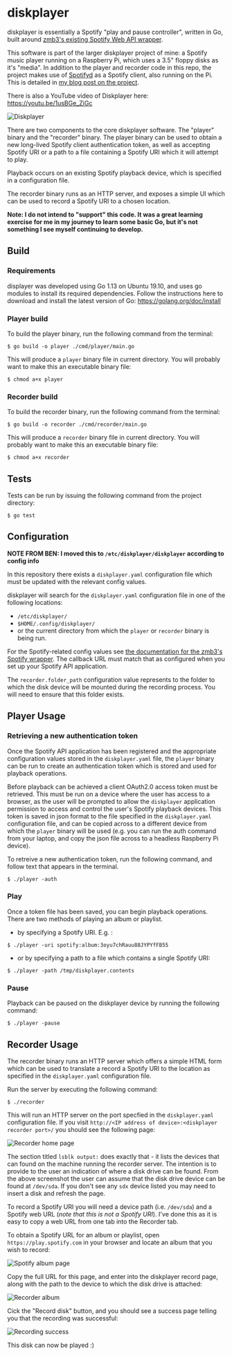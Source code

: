 # diskplayer

diskplayer is essentially a Spotify "play and pause controller", written in Go, built around [zmb3's existing Spotify Web API wrapper](https://github.com/zmb3/spotify).

This software is part of the larger diskplayer project of mine: a Spotify music player running on a Raspberry Pi, which uses a 3.5" floppy disks as it's "media". In addition to the player and recorder code in this repo, the project makes use of [Spotifyd](https://github.com/Spotifyd/spotifyd) as a Spotify client, also running on the Pi. This is detailed in [my blog post on the project](https://www.dinofizzotti.com/blog/2020-02-05-diskplayer-using-3.5-floppy-disks-to-play-albums-on-spotify/).

There is also a YouTube video of Diskplayer here: https://youtu.be/1usBGe_ZiGc


![Diskplayer](images/diskplayer.jpg)

There are two components to the core diskplayer software. The "player" binary and the "recorder" binary. The player binary can be used to obtain a new long-lived Spotify client authentication token, as well as accepting Spotify URI or a path to a file containing a Spotify URI which it will attempt to play.

Playback occurs on an existing Spotify playback device, which is specified in a configuration file.
  
The recorder binary runs as an HTTP server, and exposes a simple UI which can be used to record a Spotify URI to a chosen location.

**Note: I do not intend to "support" this code. It was a great learning exercise for me in my journey to learn some basic Go, but it's not something I see myself continuing to develop.**

## Build

### Requirements

displayer was developed using Go 1.13 on Ubuntu 19.10, and uses go modules to install its required dependencies. Follow the instructions here to download and install the latest version of Go: https://golang.org/doc/install

### Player build

To build the player binary, run the following command from the terminal:

```shell script
$ go build -o player ./cmd/player/main.go
```
This will produce a `player` binary file in current directory. You will probably want to make this an executable binary file:

```shell script
$ chmod a+x player 
```

### Recorder build

To build the recorder binary, run the following command from the terminal:

```shell script
$ go build -o recorder ./cmd/recorder/main.go
```
This will produce a `recorder` binary file in current directory. You will probably want to make this an executable binary file:

```shell script
$ chmod a+x recorder 
```

## Tests

Tests can be run by issuing the following command from the project directory:

```shell script
$ go test
```

## Configuration

**NOTE FROM BEN: I moved this to `/etc/diskplayer/diskplayer` according to config info**

In this repository there exists a `diskplayer.yaml` configuration file which must be updated with the relevant config values.

diskplayer will search for the `diskplayer.yaml` configuration file in one of the following locations:

* `/etc/diskplayer/`
* `$HOME/.config/diskplayer/`
* or the current directory from which the `player` or `recorder` binary is being run.

For the Spotify-related config values see [the documentation for the zmb3's Spotify wrapper](https://github.com/zmb3/spotify#authentication). The callback URL must match that as configured when you set up your Spotify API application.

The `recorder.folder_path` configuration value represents to the folder to which the disk device will be mounted during the recording process. You will need to ensure that this folder exists.

## Player Usage

### Retrieving a new authentication token

Once the Spotify API application has been registered and the appropriate configuration values stored in the `diskplayer.yaml` file, the `player` binary can be run to create an authentication token which is stored and used for playback operations.

Before playback can be achieved a client OAuth2.0 access token must be retrieved. This must be run on a device where the user has access to a browser, as the user will be prompted to allow the `diskplayer` application permission to access and control the user's Spotify playback devices. This token is saved in json format to the file specified in the `diskplayer.yaml` configuration file, and can be copied across to a different device from which the `player` binary will be used (e.g. you can run the auth command from your laptop, and copy the json file across to a headless Raspberry Pi device).

To retreive a new authentication token, run the following command, and follow text that appears in the terminal.

```shell script
$ ./player -auth
```

### Play

Once a token file has been saved, you can begin playback operations. There are two methods of playing an album or playlist.

* by specifying a Spotify URI. E.g. :

```shell script
$ ./player -uri spotify:album:3oyu7chRauu88JYPYfFB55
```

* or by specifying a path to a file which contains a single Spotify URI:

```shell script
$ ./player -path /tmp/diskplayer.contents
```

### Pause

Playback can be paused on the diskplayer device by running the following command:

```shell script
$ ./player -pause
```

## Recorder Usage

The recorder binary runs an HTTP server which offers a simple HTML form which can be used to translate a record a Spotify URI to the location as specified in the `diskplayer.yaml` configuration file.

Run the server by executing the following command:

```shell script
$ ./recorder
```

This will run an HTTP server on the port specfied in the `diskplayer.yaml` configuration file. If you visit `http://<IP address of device>:<diskplayer recorder port>/` you should see the following page:

![Recorder home page](images/Recorder.png)

The section titled `lsblk output:` does exactly that - it lists the devices that can found on the machine running the recorder server. The intention is to provide to the user an indication of where a disk drive can be found. From the above screenshot the user can assume that the disk drive device can be found at `/dev/sda`. If you don't see any `sdx` device listed you may need to insert a disk and refresh the page.

To record a Spotify URI you will need a device path (i.e. `/dev/sda`) and a Spotify web URL (*note that this is not a Spotify URI*). I've done this as it is easy to copy a web URL from one tab into the Recorder tab.

To obtain a Spotify URL for an album or playlist, open `https://play.spotify.com` in your browser and locate an album that you wish to record:

![Spotify album page](images/Spotify_album.png)

Copy the full URL for this page, and enter into the diskplayer record page, along with the path to the device to which the disk drive is attached:

![Recorder album](images/Recorder_album.png)

Cick the "Record disk" button, and you should see a success page telling you that the recording was successful:

![Recording success](images/Recorder_success.png)

This disk can now be played :)

